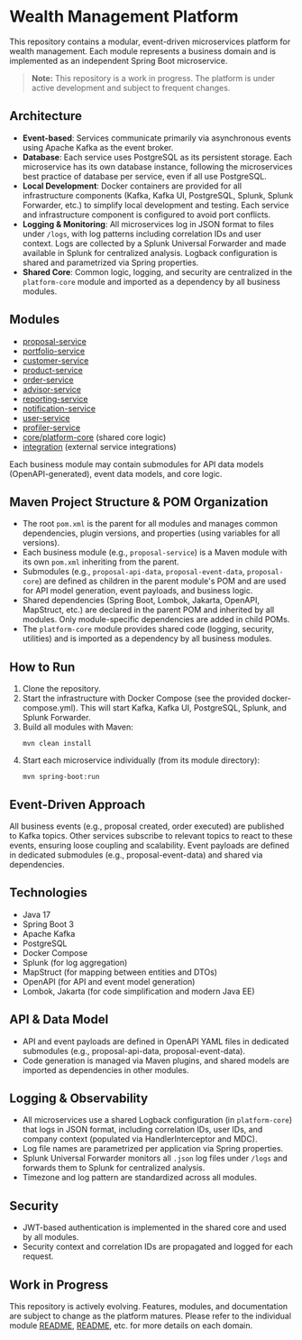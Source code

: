 # Wealth Management Platform

This repository contains a modular, event-driven microservices platform for wealth management. 
Each module represents a business domain and is implemented as an independent Spring Boot microservice.

> **Note:** This repository is a work in progress. The platform is under active development and subject to frequent changes.

## Architecture
- **Event-based**: Services communicate primarily via asynchronous events using Apache Kafka as the event broker.
- **Database**: Each service uses PostgreSQL as its persistent storage. Each microservice has its own database instance, following the microservices best practice of database per service, even if all use PostgreSQL.
- **Local Development**: Docker containers are provided for all infrastructure components (Kafka, Kafka UI, PostgreSQL, Splunk, Splunk Forwarder, etc.) to simplify local development and testing. Each service and infrastructure component is configured to avoid port conflicts.
- **Logging & Monitoring**: All microservices log in JSON format to files under `/logs`, with log patterns including correlation IDs and user context. Logs are collected by a Splunk Universal Forwarder and made available in Splunk for centralized analysis. Logback configuration is shared and parametrized via Spring properties.
- **Shared Core**: Common logic, logging, and security are centralized in the `platform-core` module and imported as a dependency by all business modules.

## Modules
- [proposal-service](business-modules/proposal-service/README.md)
- [portfolio-service](business-modules/portfolio-service/README.md)
- [customer-service](business-modules/customer-service/README.md)
- [product-service](business-modules/product-service/README.md)
- [order-service](business-modules/order-service/README.md)
- [advisor-service](business-modules/advisor-service/README.md)
- [reporting-service](business-modules/reporting-service/README.md)
- [notification-service](business-modules/notification-service/README.md)
- [user-service](business-modules/user-service/README.md)
- [profiler-service](business-modules/profiler-service/README.md)
- [core/platform-core](core/platform-core/README.md) (shared core logic)
- [integration](integration/README.md) (external service integrations)

Each business module may contain submodules for API data models (OpenAPI-generated), event data models, and core logic.

## Maven Project Structure & POM Organization
- The root `pom.xml` is the parent for all modules and manages common dependencies, plugin versions, and properties (using variables for all versions).
- Each business module (e.g., `proposal-service`) is a Maven module with its own `pom.xml` inheriting from the parent. 
- Submodules (e.g., `proposal-api-data`, `proposal-event-data`, `proposal-core`) are defined as children in the parent module's POM and are used for API model generation, event payloads, and business logic.
- Shared dependencies (Spring Boot, Lombok, Jakarta, OpenAPI, MapStruct, etc.) are declared in the parent POM and inherited by all modules. Only module-specific dependencies are added in child POMs.
- The `platform-core` module provides shared code (logging, security, utilities) and is imported as a dependency by all business modules.

## How to Run
1. Clone the repository.
2. Start the infrastructure with Docker Compose (see the provided docker-compose.yml). This will start Kafka, Kafka UI, PostgreSQL, Splunk, and Splunk Forwarder.
3. Build all modules with Maven:
   ```
   mvn clean install
   ```
4. Start each microservice individually (from its module directory):
   ```
   mvn spring-boot:run
   ```

## Event-Driven Approach
All business events (e.g., proposal created, order executed) are published to Kafka topics. Other services subscribe to relevant topics to react to these events, ensuring loose coupling and scalability. Event payloads are defined in dedicated submodules (e.g., proposal-event-data) and shared via dependencies.

## Technologies
- Java 17
- Spring Boot 3
- Apache Kafka
- PostgreSQL
- Docker Compose
- Splunk (for log aggregation)
- MapStruct (for mapping between entities and DTOs)
- OpenAPI (for API and event model generation)
- Lombok, Jakarta (for code simplification and modern Java EE)

## API & Data Model
- API and event payloads are defined in OpenAPI YAML files in dedicated submodules (e.g., proposal-api-data, proposal-event-data).
- Code generation is managed via Maven plugins, and shared models are imported as dependencies in other modules.

## Logging & Observability
- All microservices use a shared Logback configuration (in `platform-core`) that logs in JSON format, including correlation IDs, user IDs, and company context (populated via HandlerInterceptor and MDC).
- Log file names are parametrized per application via Spring properties.
- Splunk Universal Forwarder monitors all `.json` log files under `/logs` and forwards them to Splunk for centralized analysis.
- Timezone and log pattern are standardized across all modules.

## Security
- JWT-based authentication is implemented in the shared core and used by all modules.
- Security context and correlation IDs are propagated and logged for each request.

## Work in Progress
This repository is actively evolving. Features, modules, and documentation are subject to change as the platform matures. Please refer to the individual module [README](business-modules/proposal-service/README.md), [README](business-modules/portfolio-service/README.md), etc. for more details on each domain.
